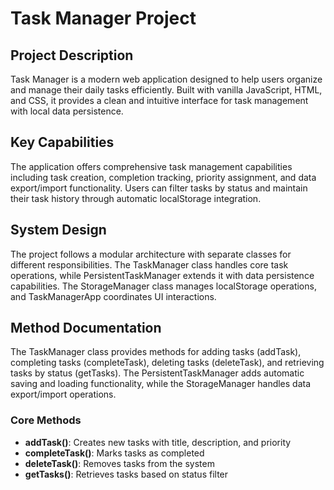 # Task Manager Project

## Project Description

Task Manager is a modern web application designed to help users organize and manage their daily tasks efficiently. Built with vanilla JavaScript, HTML, and CSS, it provides a clean and intuitive interface for task management with local data persistence.

## Key Capabilities

The application offers comprehensive task management capabilities including task creation, completion tracking, priority assignment, and data export/import functionality. Users can filter tasks by status and maintain their task history through automatic localStorage integration.

## System Design

The project follows a modular architecture with separate classes for different responsibilities. The TaskManager class handles core task operations, while PersistentTaskManager extends it with data persistence capabilities. The StorageManager class manages localStorage operations, and TaskManagerApp coordinates UI interactions.

## Method Documentation

The TaskManager class provides methods for adding tasks (addTask), completing tasks (completeTask), deleting tasks (deleteTask), and retrieving tasks by status (getTasks). The PersistentTaskManager adds automatic saving and loading functionality, while the StorageManager handles data export/import operations.

### Core Methods

- **addTask()**: Creates new tasks with title, description, and priority
- **completeTask()**: Marks tasks as completed
- **deleteTask()**: Removes tasks from the system
- **getTasks()**: Retrieves tasks based on status filter
